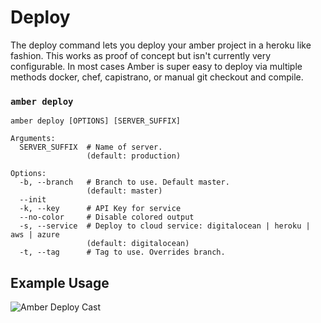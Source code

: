 # Deploy

The deploy command lets you deploy your amber project in a heroku like fashion. This works as proof of concept but isn't currently very configurable. In most cases Amber is super easy to deploy via multiple methods docker, chef, capistrano, or manual git checkout and compile.

### `amber deploy`

```text
amber deploy [OPTIONS] [SERVER_SUFFIX]

Arguments:
  SERVER_SUFFIX  # Name of server.
                 (default: production)

Options:
  -b, --branch   # Branch to use. Default master.
                 (default: master)
  --init
  -k, --key      # API Key for service
  --no-color     # Disable colored output
  -s, --service  # Deploy to cloud service: digitalocean | heroku | aws | azure
                 (default: digitalocean)
  -t, --tag      # Tag to use. Overrides branch.
```

## Example Usage

![Amber Deploy Cast](http://img.youtube.com/vi/EhOPNKNjdBw/0.jpg)

